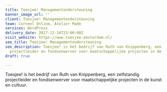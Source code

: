 ```yaml
---
title: Toesjee! Managementondersteuning
banner_image_url: ''
client: Toesjee! Managementondersteuning
team: Corneel Online, Atelier Made
services: WordPress
delivery_date: 2017-12-14T23:00:00Z
visit_website: https://www.toesjee-amsterdam.nl/
seo_title: Toesjee! Managementondersteuning
seo_description: Toesjee! is het bedrijf van Ruth van Knippenberg, een zelfstandig
  projectleider en fondsenwerver voor maatschappelijke projecten in de kunst en cultuur.
draft: true

---
```

Toesjee! is het bedrijf van Ruth van Knippenberg, een zelfstandig projectleider en fondsenwerver voor maatschappelijke projecten in de kunst en cultuur.